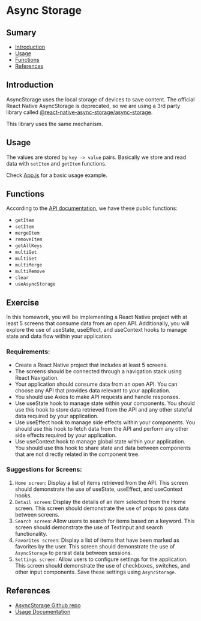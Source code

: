 # Async Storage

## Sumary
- [Introduction](#introduction)
- [Usage](#usage)
- [Functions](#functions)
- [References](#references)

## Introduction

AsyncStorage uses the local storage of devices to save content. The official React Native AsyncStorage is deprecated, so we are using a 3rd party library called [@react-native-async-storage/async-storage](https://www.npmjs.com/package/@react-native-async-storage/async-storage).

This library uses the same mechanism.

## Usage

The values are stored by `key -> value` pairs. Basically we store and read data with `setItem` and `getItem` functions.

Check [App.js](./App.js) for a basic usage example.

## Functions

According to the [API documentation](https://react-native-async-storage.github.io/async-storage/docs/api), we have these public functions:
- `getItem`
- `setItem`
- `mergeItem`
- `removeItem`
- `getAllKeys`
- `multiGet`
- `multiSet`
- `multiMerge`
- `multiRemove`
- `clear`
- `useAsyncStorage`

## Exercise

In this homework, you will be implementing a React Native project with at least 5 screens that consume data from an open API. Additionally, you will explore the use of useState, useEffect, and useContext hooks to manage state and data flow within your application.

### Requirements:

- Create a React Native project that includes at least 5 screens.
- The screens should be connected through a navigation stack using React Navigation.
- Your application should consume data from an open API. You can choose any API that provides data relevant to your application.
- You should use Axios to make API requests and handle responses.
- Use useState hook to manage state within your components. You should use this hook to store data retrieved from the API and any other stateful data required by your application.
- Use useEffect hook to manage side effects within your components. You should use this hook to fetch data from the API and perform any other side effects required by your application.
- Use useContext hook to manage global state within your application. You should use this hook to share state and data between components that are not directly related in the component tree.

### Suggestions for Screens:

1. `Home screen`: Display a list of items retrieved from the API. This screen should demonstrate the use of useState, useEffect, and useContext hooks.
2. `Detail screen`: Display the details of an item selected from the Home screen. This screen should demonstrate the use of props to pass data between screens.
3. `Search screen`: Allow users to search for items based on a keyword. This screen should demonstrate the use of TextInput and search functionality.
4. `Favorites screen`: Display a list of items that have been marked as favorites by the user. This screen should demonstrate the use of `AsyncStorage` to persist data between sessions.
5. `Settings screen`: Allow users to configure settings for the application. This screen should demonstrate the use of checkboxes, switches, and other input components. Save these settings using `AsyncStorage`.

## References

- [AsyncStorage Github repo](https://github.com/react-native-async-storage/async-storage)
- [Usage Documentation](https://react-native-async-storage.github.io/async-storage/docs/usage)